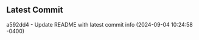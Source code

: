 
## Latest Commit
a592dd4 - Update README with latest commit info (2024-09-04 10:24:58 -0400) <Yunxi-Zhou>

